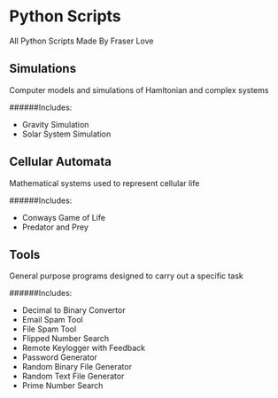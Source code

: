 # Python Scripts
All Python Scripts Made By Fraser Love

## Simulations
Computer models and simulations of Hamltonian and complex systems
  
######Includes:
- Gravity Simulation
- Solar System Simulation
   
## Cellular Automata
Mathematical systems used to represent cellular life
  
######Includes:
- Conways Game of Life
- Predator and Prey
    
## Tools
General purpose programs designed to carry out a specific task
  
######Includes:
- Decimal to Binary Convertor
- Email Spam Tool
- File Spam Tool
- Flipped Number Search
- Remote Keylogger with Feedback
- Password Generator
- Random Binary File Generator
- Random Text File Generator
- Prime Number Search
   
